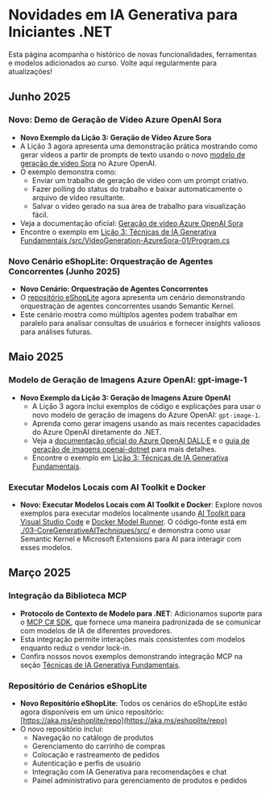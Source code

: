 # Novidades em IA Generativa para Iniciantes .NET

Esta página acompanha o histórico de novas funcionalidades, ferramentas e modelos adicionados ao curso. Volte aqui regularmente para atualizações!

## Junho 2025

### Novo: Demo de Geração de Vídeo Azure OpenAI Sora

- **Novo Exemplo da Lição 3: Geração de Vídeo Azure Sora**
- A Lição 3 agora apresenta uma demonstração prática mostrando como gerar vídeos a partir de prompts de texto usando o novo [modelo de geração de vídeo Sora](https://learn.microsoft.com/azure/ai-services/openai/concepts/video-generation) no Azure OpenAI.
- O exemplo demonstra como:
  - Enviar um trabalho de geração de vídeo com um prompt criativo.
  - Fazer polling do status do trabalho e baixar automaticamente o arquivo de vídeo resultante.
  - Salvar o vídeo gerado na sua área de trabalho para visualização fácil.
- Veja a documentação oficial: [Geração de vídeo Azure OpenAI Sora](https://learn.microsoft.com/azure/ai-services/openai/concepts/video-generation)
- Encontre o exemplo em [Lição 3: Técnicas de IA Generativa Fundamentais /src/VideoGeneration-AzureSora-01/Program.cs](../../../03-CoreGenerativeAITechniques/src/VideoGeneration-AzureSora-01/Program.cs)

### Novo Cenário eShopLite: Orquestração de Agentes Concorrentes (Junho 2025)

- **Novo Cenário: Orquestração de Agentes Concorrentes**
- O [repositório eShopLite](https://github.com/Azure-Samples/eShopLite/tree/main/scenarios/07-AgentsConcurrent) agora apresenta um cenário demonstrando orquestração de agentes concorrentes usando Semantic Kernel.
- Este cenário mostra como múltiplos agentes podem trabalhar em paralelo para analisar consultas de usuários e fornecer insights valiosos para análises futuras.

## Maio 2025

### Modelo de Geração de Imagens Azure OpenAI: gpt-image-1

- **Novo Exemplo da Lição 3: Geração de Imagens Azure OpenAI**
  - A Lição 3 agora inclui exemplos de código e explicações para usar o novo modelo de geração de imagens do Azure OpenAI: `gpt-image-1`.
  - Aprenda como gerar imagens usando as mais recentes capacidades do Azure OpenAI diretamente do .NET.
  - Veja a [documentação oficial do Azure OpenAI DALL·E](https://learn.microsoft.com/azure/ai-services/openai/how-to/dall-e?tabs=gpt-image-1) e o [guia de geração de imagens openai-dotnet](https://github.com/openai/openai-dotnet?tab=readme-ov-file#how-to-generate-images) para mais detalhes.
  - Encontre o exemplo em [Lição 3: Técnicas de IA Generativa Fundamentais](../../../03-CoreGenerativeAITechniques/).

### Executar Modelos Locais com AI Toolkit e Docker

- **Novo: Executar Modelos Locais com AI Toolkit e Docker**: Explore novos exemplos para executar modelos localmente usando [AI Toolkit para Visual Studio Code](https://code.visualstudio.com/docs/intelligentapps/overview) e [Docker Model Runner](https://docs.docker.com/model-runner/). O código-fonte está em [./03-CoreGenerativeAITechniques/src/](./03-CoreGenerativeAITechniques/src/) e demonstra como usar Semantic Kernel e Microsoft Extensions para AI para interagir com esses modelos.

## Março 2025

### Integração da Biblioteca MCP

- **Protocolo de Contexto de Modelo para .NET**: Adicionamos suporte para o [MCP C# SDK](https://github.com/modelcontextprotocol/csharp-sdk), que fornece uma maneira padronizada de se comunicar com modelos de IA de diferentes provedores.
- Esta integração permite interações mais consistentes com modelos enquanto reduz o vendor lock-in.
- Confira nossos novos exemplos demonstrando integração MCP na seção [Técnicas de IA Generativa Fundamentais](../../../03-CoreGenerativeAITechniques/).

### Repositório de Cenários eShopLite

- **Novo Repositório eShopLite**: Todos os cenários do eShopLite estão agora disponíveis em um único repositório: [https://aka.ms/eshoplite/repo](https://aka.ms/eshoplite/repo)
- O novo repositório inclui:
  - Navegação no catálogo de produtos
  - Gerenciamento do carrinho de compras
  - Colocação e rastreamento de pedidos
  - Autenticação e perfis de usuário
  - Integração com IA Generativa para recomendações e chat
  - Painel administrativo para gerenciamento de produtos e pedidos